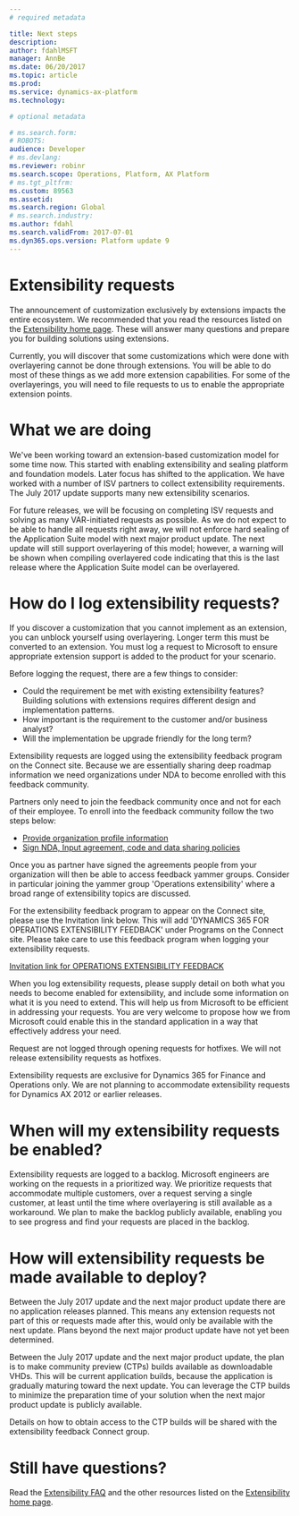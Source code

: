 ```yaml
---
# required metadata

title: Next steps
description: 
author: fdahlMSFT
manager: AnnBe
ms.date: 06/20/2017
ms.topic: article
ms.prod: 
ms.service: dynamics-ax-platform
ms.technology: 

# optional metadata

# ms.search.form: 
# ROBOTS: 
audience: Developer
# ms.devlang: 
ms.reviewer: robinr
ms.search.scope: Operations, Platform, AX Platform
# ms.tgt_pltfrm: 
ms.custom: 89563
ms.assetid: 
ms.search.region: Global
# ms.search.industry: 
ms.author: fdahl
ms.search.validFrom: 2017-07-01
ms.dyn365.ops.version: Platform update 9
---
```


# Extensibility requests

The announcement of customization exclusively by extensions impacts the entire ecosystem. We recommended that you read the resources listed on the [Extensibility home page](extensibility-home-page.md). These will answer many questions and prepare you for building solutions using extensions.

Currently, you will discover that some customizations which were done with overlayering cannot be done through extensions. You will be able to do most of these things as we add more extension capabilities. For some of the overlayerings, you will need to file requests to us to enable the appropriate extension points.

# What we are doing

We've been working toward an extension-based customization model for some time now. This started with enabling extensibility and sealing platform and foundation models. Later focus has shifted to the application. We have worked with a number of ISV partners to collect extensibility requirements. The July 2017 update supports many new extensibility scenarios.

For future releases, we will be focusing on completing ISV requests and solving as many VAR-initiated requests as possible. As we do not expect to be able to handle all requests right away, we will not enforce hard sealing of the Application Suite model with next major product update. The next update will still support overlayering of this model; however, a warning will be shown when compiling overlayered code indicating that this is the last release where the Application Suite model can be overlayered.

# How do I log extensibility requests?

If you discover a customization that you cannot implement as an extension, you can unblock yourself using overlayering. Longer term this must be converted to an extension. You must log a request to Microsoft to ensure appropriate extension support is added to the product for your scenario.

Before logging the request, there are a few things to consider:  
+ Could the requirement be met with existing extensibility features? Building solutions with extensions requires different design and implementation patterns.
+ How important is the requirement to the customer and/or business analyst?  
+ Will the implementation be upgrade friendly for the long term?

Extensibility requests are logged using the extensibility feedback program on the Connect site. Because we are essentially sharing deep roadmap information we need organizations under NDA to become enrolled with this feedback community.

Partners only need to join the feedback community once and not for each of their employee. To enroll into the feedback community follow the two steps below:

+ [Provide organization profile information](http://aka.ms/feedbackcommunitynomination)
+ [Sign NDA, Input agreement, code and data sharing policies](http://aka.ms/feedbackcommunityagreement)

Once you as partner have signed the agreements people from your organization will then be able to access feedback yammer groups. Consider in particular joining the yammer group 'Operations extensibility' where a broad range of extensibility topics are discussed.

For the extensibility feedback program to appear on the Connect site, please use the Invitation link below. This will add 'DYNAMICS 365 FOR OPERATIONS EXTENSIBILITY FEEDBACK' under Programs on the Connect site. Please take care to use this feedback program when logging your extensibility requests.

[Invitation link for OPERATIONS EXTENSIBILITY FEEDBACK](https://connect.microsoft.com/site1321/InvitationUse.aspx?ProgramID=9338&InvitationID=EXT-W2TQ-3Y9Y) 

When you log extensibility requests, please supply detail on both what you needs to become enabled for extensibility, and include some information on what it is you need to extend. This will help us from Microsoft to be efficient in addressing your requests. You are very welcome to propose how we from Microsoft could enable this in the standard application in a way that effectively address your need.

Request are not logged through opening requests for hotfixes. We will not release extensibility requests as hotfixes.  

Extensibility requests are exclusive for Dynamics 365 for Finance and Operations only. We are not planning to accommodate extensibility requests for Dynamics AX 2012 or earlier releases.

# When will my extensibility requests be enabled?

Extensibility requests are logged to a backlog. Microsoft engineers are working on the requests in a prioritized way. We prioritize requests that accommodate multiple customers, over a request serving a single customer, at least until the time where overlayering is still available as a workaround. We plan to make the backlog publicly available, enabling you to see progress and find your requests are placed in the backlog.

# How will extensibility requests be made available to deploy?

Between the July 2017 update and the next major product update there are no application releases planned. This means any extension requests not part of this or requests made after this, would only be available with the next update. Plans beyond the next major product update have not yet been determined.

Between the July 2017 update and the next major product update, the plan is to make community preview (CTPs) builds available as downloadable VHDs. This will be current application builds, because the application is gradually maturing toward the next update. You can leverage the CTP builds to minimize the preparation time of your solution when the next major product update is publicly available.

Details on how to obtain access to the CTP builds will be shared with the extensibility feedback Connect group.

# Still have questions?

Read the [Extensibility FAQ](app-sealing-faq.md) and the other resources listed on the [Extensibility home page](extensibility-home-page.md).
